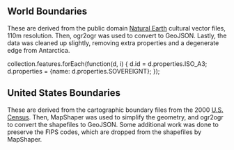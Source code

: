 ## World Boundaries

These are derived from the public domain [Natural Earth](http://www.naturalearthdata.com/downloads/) cultural vector files, 110m resolution. Then, ogr2ogr was used to convert to GeoJSON. Lastly, the data was cleaned up slightly, removing extra properties and a degenerate edge from Antarctica.

 collection.features.forEach(function(d, i) {
   d.id = d.properties.ISO_A3;
   d.properties = {name: d.properties.SOVEREIGNT};
 });

## United States Boundaries

These are derived from the cartographic boundary files from the 2000 [U.S. Census](http://www.census.gov/geo/www/cob/bdy_files.html
). Then, MapShaper was used to simplify the geometry, and ogr2ogr to convert the shapefiles to GeoJSON. Some additional work was done to preserve the FIPS codes, which are dropped from the shapefiles by MapShaper.
